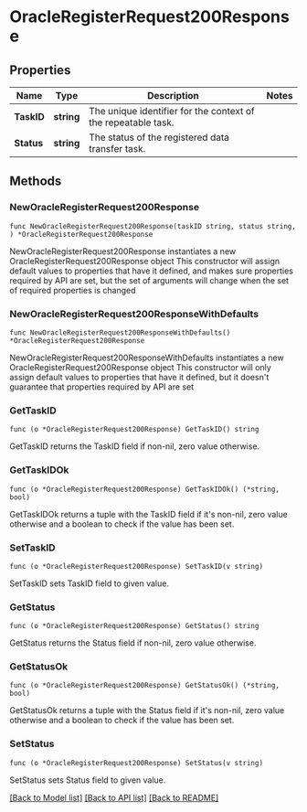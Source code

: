 # OracleRegisterRequest200Response

## Properties

Name | Type | Description | Notes
------------ | ------------- | ------------- | -------------
**TaskID** | **string** | The unique identifier for the context of the repeatable task. | 
**Status** | **string** | The status of the registered data transfer task. | 

## Methods

### NewOracleRegisterRequest200Response

`func NewOracleRegisterRequest200Response(taskID string, status string, ) *OracleRegisterRequest200Response`

NewOracleRegisterRequest200Response instantiates a new OracleRegisterRequest200Response object
This constructor will assign default values to properties that have it defined,
and makes sure properties required by API are set, but the set of arguments
will change when the set of required properties is changed

### NewOracleRegisterRequest200ResponseWithDefaults

`func NewOracleRegisterRequest200ResponseWithDefaults() *OracleRegisterRequest200Response`

NewOracleRegisterRequest200ResponseWithDefaults instantiates a new OracleRegisterRequest200Response object
This constructor will only assign default values to properties that have it defined,
but it doesn't guarantee that properties required by API are set

### GetTaskID

`func (o *OracleRegisterRequest200Response) GetTaskID() string`

GetTaskID returns the TaskID field if non-nil, zero value otherwise.

### GetTaskIDOk

`func (o *OracleRegisterRequest200Response) GetTaskIDOk() (*string, bool)`

GetTaskIDOk returns a tuple with the TaskID field if it's non-nil, zero value otherwise
and a boolean to check if the value has been set.

### SetTaskID

`func (o *OracleRegisterRequest200Response) SetTaskID(v string)`

SetTaskID sets TaskID field to given value.


### GetStatus

`func (o *OracleRegisterRequest200Response) GetStatus() string`

GetStatus returns the Status field if non-nil, zero value otherwise.

### GetStatusOk

`func (o *OracleRegisterRequest200Response) GetStatusOk() (*string, bool)`

GetStatusOk returns a tuple with the Status field if it's non-nil, zero value otherwise
and a boolean to check if the value has been set.

### SetStatus

`func (o *OracleRegisterRequest200Response) SetStatus(v string)`

SetStatus sets Status field to given value.



[[Back to Model list]](../README.md#documentation-for-models) [[Back to API list]](../README.md#documentation-for-api-endpoints) [[Back to README]](../README.md)


